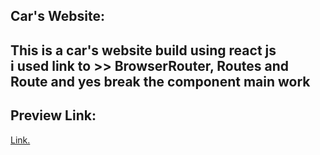 ## Car's Website:

This is a car's website build using react js   
i used link to  >> BrowserRouter, Routes and Route
and yes break the component main work
---

## Preview Link:
[Link.](www.car.bhusalshiva.com.np)
